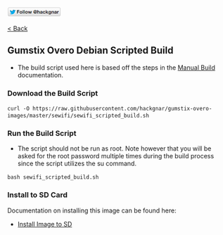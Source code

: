 [![Follow Hackgnar](../static/twitter_hackgnar.png)](https://twitter.com/hackgnar)

[< Back](README.md)

## Gumstix Overo Debian Scripted Build
* The build script used here is based off the steps in the [Manual Build](build_manually.md) documentation.

### Download the Build Script
````
curl -O https://raw.githubusercontent.com/hackgnar/gumstix-overo-images/master/sewifi/sewifi_scripted_build.sh
````

### Run the Build Script
* The script should not be run as root.  Note however that you will be asked for the root password multiple times during the build process since the script utilizes the su command.
````
bash sewifi_scripted_build.sh
````

### Install to SD Card
Documentation on installing this image can be found here:

* [Install Image to SD](install_image.md)
